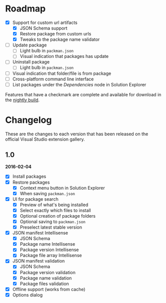 # Roadmap

- [x] Support for custom url artifacts
  - [x] JSON Schema support
  - [x] Restore package from custom urls
  - [x] Tweaks to the package name validator
- [ ] Update package
  - [ ] Light bulb in `packman.json`
  - [ ] Visual indication that packages has update
- [ ] Uninstall package
  - [ ] Light bulb in `packman.json`
- [ ] Visual indication that folder/file is from package
- [ ] Cross-platform command line interface
- [ ] List packages under the _Dependencies_ node in Solution Explorer

Features that have a checkmark are complete and available for
download in the
[nightly build](http://vsixgallery.com/extension/ce753d0f-f511-4b2b-93de-5cc50145dca6/).

# Changelog

These are the changes to each version that has been released
on the official Visual Studio extension gallery.

## 1.0
**2016-02-04**

- [x] Install packages
- [x] Restore packages
  - [x] Context menu button in Solution Explorer
  - [x] When saving `packman.json`
- [x] UI for package search
  - [x] Preview of what's being installed
  - [x] Select exactly which files to install
  - [x] Optional creation of package folders
  - [x] Optional saving to `packman.json`
  - [x] Preselect latest stable version
- [x] JSON manifest Intellisense
  - [x] JSON Schema
  - [x] Package name Intellisense
  - [x] Package version Intellisense
  - [x] Package file array Intellisense
- [x] JSON manifest validation
  - [x] JSON Schema
  - [x] Package version validation
  - [x] Package name validation
  - [x] Package files validation
- [x] Offline support (works from cache)
- [x] Options dialog
